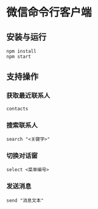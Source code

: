 # 微信命令行客户端

## 安装与运行

```
npm install 
npm start
```
## 支持操作
### 获取最近联系人
```
contacts
```

### 搜索联系人
```
search "<关键字>"
```

### 切换对话窗
```
select <菜单编号>
```
### 发送消息
```
send "消息文本"
```
